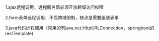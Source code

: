 1.ajax远程调用，远程服务器必须开放跨域访问权限

2.form表单远程调用，不受跨域限制，缺点是需要组装表单

3.java代码远程调用（常用的有java.net.HttpURLConnection，springboot的restTemplate)